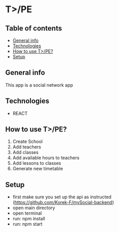# T>/PE
## Table of contents
* [General info](#general-info)
* [Technologies](#technologies)
* [How to use T>/PE?](#how-to-use-t>/pe)
* [Setup](#setup)

## General info
This app is a social network app

## Technologies
* REACT


## How to use T>/PE?
1. Create School
2. Add teachers
3. Add classes
4. Add available hours to teachers
5. Add lessons to classes
6. Generate new timetable 


## Setup
* first make sure you set up the api as instructed (https://github.com/Korek-F/mySocial-backend)
* open main directory
* open terminal
* run: npm install 
* run: npm start

